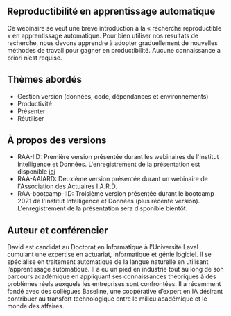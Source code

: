 ## Reproductibilité en apprentissage automatique

Ce webinaire se veut une brève introduction à la « recherche reproductible » en apprentissage automatique. Pour bien utiliser nos résultats de recherche, nous devons apprendre à adopter graduellement de nouvelles méthodes de travail pour gagner en productibilité. Aucune connaissance a priori n’est requise.

## Thèmes abordés

- Gestion version (données, code, dépendances et environnements)
- Productivité
- Présenter
- Réutiliser

## À propos des versions

- RAA-IID: Première version présentée durant les webinaires de l'Institut Intelligence et Données. L'enregistrement de la présentation est disponible [ici](https://www.youtube.com/watch?v=Fw_lRiTrmnk&feature=youtu.be)
- RAA-AAIARD: Deuxième version présentée durant un webinaire de l'Association des Actuaires I.A.R.D.
- RAA-bootcamp-IID: Troisième version présentée durant le bootcamp 2021 de l'Institut Intelligence et Données (plus récente version). L'enregistrement de la présentation sera disponible bientôt.

## Auteur et conférencier

David est candidat au Doctorat en Informatique à l'Université Laval cumulant une expertise en actuariat, informatique et génie logiciel. Il se spécialise en traitement automatique de la langue naturelle en utilisant l’apprentissage automatique. Il a eu un pied en industrie tout au long de son parcours académique en appliquant ses connaissances théoriques à des problèmes réels auxquels les entreprises sont confrontées. Il a récemment fondé avec des collègues Baseline, une coopérative d’expert en IA désirant contribuer au transfert technologique entre le milieu académique et le monde des affaires.
